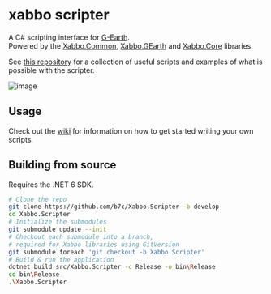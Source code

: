 # xabbo scripter
A C# scripting interface for [G-Earth](https://github.com/sirjonasxx/G-Earth).\
Powered by the
[Xabbo.Common](https://www.github.com/b7c/Xabbo.Common),
[Xabbo.GEarth](https://www.github.com/b7c/Xabbo.GEarth) and
[Xabbo.Core](https://www.github.com/b7c/Xabbo.Core) libraries.

See [this repository](https://www.github.com/b7c/xabbo-scripts) for a collection of useful scripts and examples of what is possible with the scripter.

![image](https://user-images.githubusercontent.com/58299468/181401866-6950ee4b-6bcc-49bb-a35b-24f2798b33d0.png)

## Usage

Check out the [wiki](https://github.com/b7c/Xabbo.Scripter/wiki) for information on how to get started writing your own scripts.

## Building from source

Requires the .NET 6 SDK.

```sh
# Clone the repo
git clone https://github.com/b7c/Xabbo.Scripter -b develop
cd Xabbo.Scripter
# Initialize the submodules
git submodule update --init
# Checkout each submodule into a branch,
# required for Xabbo libraries using GitVersion
git submodule foreach 'git checkout -b Xabbo.Scripter'
# Build & run the application
dotnet build src/Xabbo.Scripter -c Release -o bin\Release
cd bin\Release
.\Xabbo.Scripter
```
